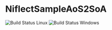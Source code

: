 # NiflectSampleAoS2SoA
![Build Status Linux](https://github.com/sainimu78/NiflectSampleHelloWorld/actions/workflows/Linux.yml/badge.svg)
![Build Status Windows](https://github.com/sainimu78/NiflectSampleHelloWorld/actions/workflows/Windows.yml/badge.svg)